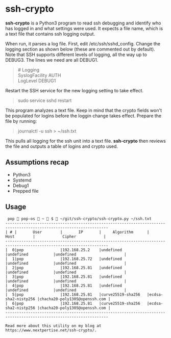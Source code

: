 # ssh-crypto

__ssh-crypto__ is a Python3 program to read ssh debugging and identify who has logged in and what settings were used.  It expects a file name, which is a text file that contains ssh logging output.

When run, it parses a log file.  First, edit /etc/ssh/sshd_config.  Change the logging section as shown below (these are commented out by default).  Note that SSH supports different levels of logging, all the way up to DEBUG3.  The lines we need are all DEBUG1.

> \# Logging  
> SyslogFacility AUTH  
> LogLevel DEBUG1  

Restart the SSH service for the new logging setting to take effect.
> sudo service sshd restart

This program analyzes a text file.  Keep in mind that the crypto fields won't be populated for logins before the loggin change takes effect.  Prepare the file by running:
> journalctl -u ssh > ~/ssh.txt

This pulls all logging for the ssh unit into a text file.  __ssh-crypto__ then reviews the file and outputs a table of logins and crypto used.

## Assumptions recap
* Python3
* Systemd
* Debug1
* Prepped file

## Usage
     pop  pop-os  ~  $  ~/git/ssh-crypto/ssh-crypto.py ~/ssh.txt
    -------------------------------------------------------------------------------------------------------------------
    | # |       User        |       IP       |     Algorithm      |        Host        |            Cipher            |
    -------------------------------------------------------------------------------------------------------------------
    |  0|pop                |192.168.25.2    |undefined           |undefined           |undefined                     |
    |  1|pop                |192.168.25.72   |undefined           |undefined           |undefined                     |
    |  2|pop                |192.168.25.81   |undefined           |undefined           |undefined                     |
    |  3|pop                |192.168.25.81   |undefined           |undefined           |undefined                     |
    |  4|pop                |192.168.25.81   |undefined           |undefined           |undefined                     |
    |  5|pop                |192.168.25.81   |curve25519-sha256   |ecdsa-sha2-nistp256 |chacha20-poly1305@openssh.com |
    |  6|pop                |192.168.25.81   |curve25519-sha256   |ecdsa-sha2-nistp256 |chacha20-poly1305@openssh.com |
    -------------------------------------------------------------------------------------------------------------------

    Read more about this utility on my blog at https://www.nextpertise.net/ssh-crypto/.